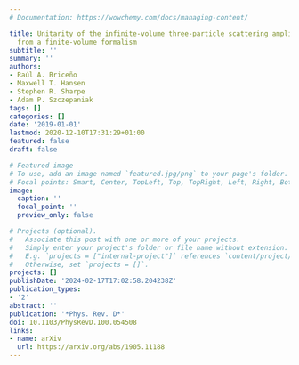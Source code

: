 ```yaml
---
# Documentation: https://wowchemy.com/docs/managing-content/

title: Unitarity of the infinite-volume three-particle scattering amplitude arising
  from a finite-volume formalism
subtitle: ''
summary: ''
authors:
- Raúl A. Briceño
- Maxwell T. Hansen
- Stephen R. Sharpe
- Adam P. Szczepaniak
tags: []
categories: []
date: '2019-01-01'
lastmod: 2020-12-10T17:31:29+01:00
featured: false
draft: false

# Featured image
# To use, add an image named `featured.jpg/png` to your page's folder.
# Focal points: Smart, Center, TopLeft, Top, TopRight, Left, Right, BottomLeft, Bottom, BottomRight.
image:
  caption: ''
  focal_point: ''
  preview_only: false

# Projects (optional).
#   Associate this post with one or more of your projects.
#   Simply enter your project's folder or file name without extension.
#   E.g. `projects = ["internal-project"]` references `content/project/deep-learning/index.md`.
#   Otherwise, set `projects = []`.
projects: []
publishDate: '2024-02-17T17:02:58.204238Z'
publication_types:
- '2'
abstract: ''
publication: '*Phys. Rev. D*'
doi: 10.1103/PhysRevD.100.054508
links:
- name: arXiv
  url: https://arxiv.org/abs/1905.11188
---
```

